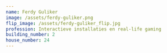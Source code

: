 ```yaml
---
name: Ferdy Guliker
image: /assets/ferdy-guliker.png
flip_image: /assets/ferdy-guliker_flip.jpg
profession: Interactieve installaties en real-life gaming
building_number: 2
house_number: 24
---
```

